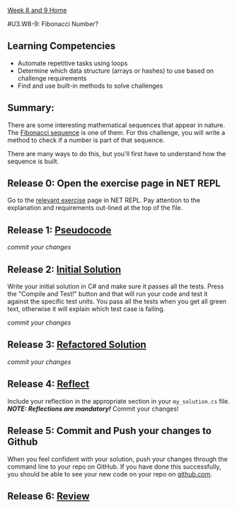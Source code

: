 [Week 8 and 9 Home](../../)

#U3.W8-9: Fibonacci Number?

## Learning Competencies
- Automate repetitive tasks using loops
- Determine which data structure (arrays or hashes) to use based on challenge requirements
- Find and use built-in methods to solve challenges

## Summary:
There are some interesting mathematical sequences that appear in nature. The [Fibonacci sequence](http://en.wikipedia.org/wiki/Fibonacci_number) is one of them. For this challenge, you will write a method to check if a number is part of that sequence.

There are many ways to do this, but you'll first have to understand how the sequence is built.

## Release 0: Open the exercise page in NET REPL
Go to the [relevant exercise](http://net-repl.enspiral.info/exercises/33) page in NET REPL. Pay attention to the explanation and requirements out-lined at the top of the file.

## Release 1: [Pseudocode](https://github.com/dev-academy-phase0/phase-0-handbook/blob/master/coding-references/pseudocode.md)
*commit your changes*

## Release 2: [Initial Solution](https://github.com/dev-academy-phase0/phase-0-handbook/blob/master/coding-references/initial-solution.md)

Write your initial solution in C# and make sure it passes all the tests. Press the "Compile and Test!" button and that will run your code and test it against the specific test units. You pass all the tests when you get all green text, otherwise it will explain which test case is failing.

*commit your changes*

## Release 3: [Refactored Solution](https://github.com/dev-academy-phase0/phase-0-handbook/blob/master/coding-references/refactoring.md)
*commit your changes*

## Release 4:  [Reflect](https://github.com/dev-academy-phase0/phase-0-handbook/blob/master/coding-references/reflection-guidelines.md)

Include your reflection in the appropriate section in your `my_solution.cs` file. ***NOTE: Reflections are mandatory!*** Commit your changes!

## Release 5: Commit and Push your changes to Github
When you feel confident with your solution, push your changes through the command line to your repo on GitHub.
If you have done this successfully, you should be able to see your new code on your repo on [github.com](https://github.com).

## Release 6: [Review](https://github.com/dev-academy-phase0/phase-0-handbook/blob/master/coding-references/review.md)